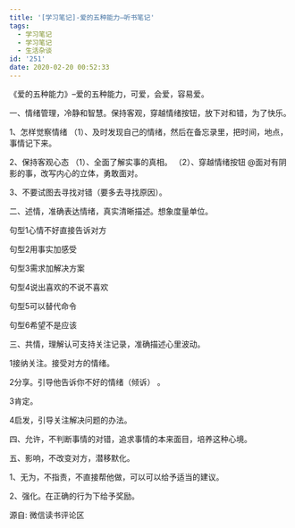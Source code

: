 ```yaml
---
title: '[学习笔记]-爱的五种能力–听书笔记'
tags:
  - 学习笔记
  - 学习笔记
  - 生活杂谈
id: '251'
date: 2020-02-20 00:52:33
---
```


《爱的五种能力》–爱的五种能力，可爱，会爱，容易爱。

一、情绪管理，冷静和智慧。保持客观，穿越情绪按钮，放下对和错，为了快乐。

1、怎样觉察情绪 （1）、及时发现自己的情绪，然后在备忘录里，把时间，地点，事情记下来。

2、保持客观心态 （1）、全面了解实事的真相。 （2）、穿越情绪按钮 @面对有阴影的事，改写内心的立体，勇敢面对。

3、不要试图去寻找对错（要多去寻找原因）。

二、述情，准确表达情绪，真实清晰描述。想象度量单位。

句型1心情不好直接告诉对方

句型2用事实加感受

句型3需求加解决方案

句型4说出喜欢的不说不喜欢

句型5可以替代命令

句型6希望不是应该

三、共情，理解认可支持关注记录，准确描述心里波动。

1接纳关注。接受对方的情绪。

2分享。引导他告诉你不好的情绪（倾诉） 。

3肯定。

4启发，引导关注解决问题的办法。

四、允许，不判断事情的对错，追求事情的本来面目，培养这种心境。

五、影响，不改变对方，潜移默化。

1、无为，不指责，不直接帮他做，可以可以给予适当的建议。

2、强化。在正确的行为下给予奖励。

源自: 微信读书评论区